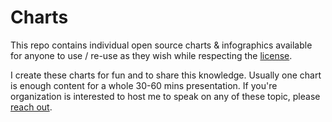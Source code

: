 # Charts
This repo contains individual open source charts &amp; infographics available for anyone to use / re-use as they wish while respecting the [license](LICENSE.md). 

I create these charts for fun and to share this knowledge. Usually one chart is enough content for a whole 30-60 mins presentation. If you're organization is interested to host me to speak on any of these topic, please [reach out](https://www.ibrahimatlinux.com/contact.html).
